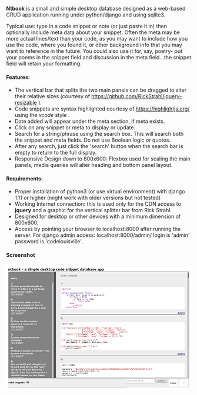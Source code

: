 **Ntbook** is a small and simple desktop database designed as a web-based CRUD application running under python/django and using sqlite3.  

Typical use: type in a code snippet or note (or just paste it in) then optionally
include meta data about your snippet. Often the meta may be more actual lines/text
than your code, as you may want to include how you use the code, where you found it, or other background info that you may want to reference in the future. You could also use it for, say, poetry- put your poems in the snippet field and discussion in the meta field...the snippet field will retain your formatting.  

#### Features:  
* The vertical bar that splits the two main panels can be dragged to alter their relative sizes (courtesy of  https://github.com/RickStrahl/jquery-resizable ).  
* Code snippets are syntax highlighted courtesy of https://highlightjs.org/ using the *xcode* style .  
* Date added will appear under the meta section, if meta exists.  
* Click on any snippet or meta to display or update.  
* Search for a string/phrase using the search box. This will search both the snippet and meta fields.  Do not use Boolean logic or quotes.
* After any search, just click the 'search' button when the search bar is empty to
return to the full display.  
* Responsive Design down to 800x600: Flexbox used for scaling the main panels, media queries will alter heading and bottom panel layout.

#### Requirements:
* Proper installation of python3 (or use virtual environment) with django 1.11 or higher (might work with older versions but not tested)  
* Working Internet connection: this is used only for the CDN access to **jquery** and a graphic for the vertical splitter bar from Rick Strahl.  
* Designed for desktop or other devices with a minimum dimension of 800x600.  
* Access by pointing your browser to localhost:8000 after running the server. For django admin access: localhost:8000/admin/ login is 'admin' password is 'codelouisville'.  

#### Screenshot
![Screenshot](ntbook.png "Screenshot")
